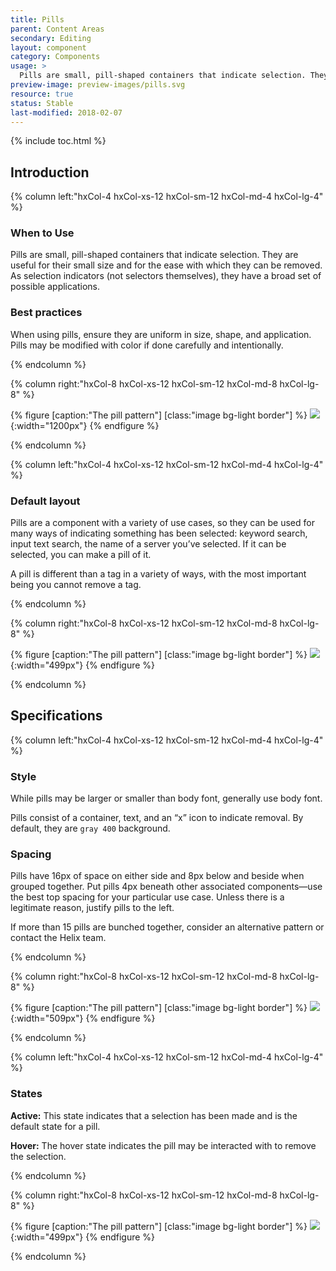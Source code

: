 ```yaml
---
title: Pills
parent: Content Areas
secondary: Editing
layout: component
category: Components
usage: >
  Pills are small, pill-shaped containers that indicate selection. They are useful for their small size and for the ease with which they can be removed. As selection indicators (not selectors themselves), they have a broad set of possible applications. 
preview-image: preview-images/pills.svg
resource: true
status: Stable
last-modified: 2018-02-07
---
```



{% include toc.html %}

<section class="static-section" markdown="1">

## Introduction

<div class="hxRow" markdown="1">

{% column left:"hxCol-4 hxCol-xs-12 hxCol-sm-12 hxCol-md-4 hxCol-lg-4" %}

### When to Use

Pills are small, pill-shaped containers that indicate selection. They are useful for their small size and for the ease with which they can be removed. As selection indicators (not selectors themselves), they have a broad set of possible applications. 

### Best practices

When using pills, ensure they are uniform in size, shape, and application. Pills may be modified with color if done carefully and intentionally. 

{% endcolumn %}

{% column right:"hxCol-8 hxCol-xs-12 hxCol-sm-12 hxCol-md-8 hxCol-lg-8" %}

{% figure [caption:"The pill pattern"] [class:"image bg-light border"] %}
![]({{site.url}}/assets/images/components/content-areas/pills/pills-hero.png){:width="1200px"}
{% endfigure %}

{% endcolumn %}

</div>
  
</section> 

<section class="static-section" markdown="1">

<div class="hxRow" markdown="1">

{% column left:"hxCol-4 hxCol-xs-12 hxCol-sm-12 hxCol-md-4 hxCol-lg-4" %}

### Default layout

Pills are a component with a variety of use cases, so they can be used for many ways of indicating something has been selected: keyword search, input text search, the name of a server you’ve selected. If it can be selected, you can make a pill of it. 

A pill is different than a tag in a variety of ways, with the most important being you cannot remove a tag.

{% endcolumn %}

{% column right:"hxCol-8 hxCol-xs-12 hxCol-sm-12 hxCol-md-8 hxCol-lg-8" %}

{% figure [caption:"The pill pattern"] [class:"image bg-light border"] %}
![]({{site.url}}/assets/images/components/content-areas/pills/pills-default.png){:width="499px"}
{% endfigure %}

{% endcolumn %}

</div>
  
</section> 

## Specifications

<section class="static-section" markdown="1">

<div class="hxRow" markdown="1">

{% column left:"hxCol-4 hxCol-xs-12 hxCol-sm-12 hxCol-md-4 hxCol-lg-4" %}

### Style

While pills may be larger or smaller than body font, generally use body font.

Pills consist of a container, text, and an “x” icon to indicate removal. By default, they are `gray 400` background.

### Spacing

Pills have 16px of space on either side and 8px below and beside when grouped together. Put pills 4px beneath other associated components&mdash;use the best top spacing for your particular use case. Unless there is a legitimate reason, justify pills to the left.

If more than 15 pills are bunched together, consider an alternative pattern or contact the Helix team.

{% endcolumn %}

{% column right:"hxCol-8 hxCol-xs-12 hxCol-sm-12 hxCol-md-8 hxCol-lg-8" %}

{% figure [caption:"The pill pattern"] [class:"image bg-light border"] %}
![]({{site.url}}/assets/images/components/content-areas/pills/pills-specs.png){:width="509px"}
{% endfigure %}

{% endcolumn %}

</div>
  
</section> 

<section class="static-section" markdown="1">

<div class="hxRow" markdown="1">

{% column left:"hxCol-4 hxCol-xs-12 hxCol-sm-12 hxCol-md-4 hxCol-lg-4" %}

### States

**Active:** This state indicates that a selection has been made and is the default state for a pill.

**Hover:** The hover state indicates the pill may be interacted with to remove the selection.

{% endcolumn %}

{% column right:"hxCol-8 hxCol-xs-12 hxCol-sm-12 hxCol-md-8 hxCol-lg-8" %}

{% figure [caption:"The pill pattern"] [class:"image bg-light border"] %}
![]({{site.url}}/assets/images/components/content-areas/pills/pills-states.png){:width="499px"}
{% endfigure %}

{% endcolumn %}

</div>
  
</section> 
